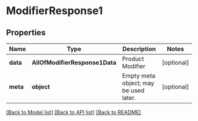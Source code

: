 # ModifierResponse1

## Properties
Name | Type | Description | Notes
------------ | ------------- | ------------- | -------------
**data** | **AllOfModifierResponse1Data** | Product Modifier | [optional] 
**meta** | **object** | Empty meta object; may be used later. | [optional] 

[[Back to Model list]](../../README.md#documentation-for-models) [[Back to API list]](../../README.md#documentation-for-api-endpoints) [[Back to README]](../../README.md)


